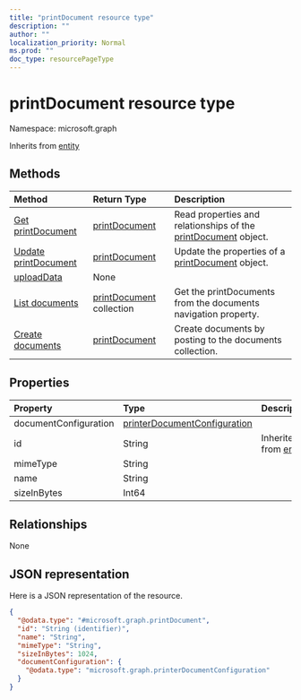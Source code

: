 ```yaml
---
title: "printDocument resource type"
description: ""
author: ""
localization_priority: Normal
ms.prod: ""
doc_type: resourcePageType
---
```


# printDocument resource type


Namespace: microsoft.graph




Inherits from [entity](../resources/entity.md)

## Methods
|Method|Return Type|Description|
|:---|:---|:---|
|[Get printDocument](../api/printdocument-get.md)|[printDocument](../resources/printdocument.md)|Read properties and relationships of the [printDocument](../resources/printdocument.md) object.|
|[Update printDocument](../api/printdocument-update.md)|[printDocument](../resources/printdocument.md)|Update the properties of a [printDocument](../resources/printdocument.md) object.|
|[uploadData](../api/printdocument-uploaddata.md)|None||
|[List documents](../api/printjob-list-documents.md)|[printDocument](../resources/printdocument.md) collection|Get the printDocuments from the documents navigation property.|
|[Create documents](../api/printjob-post-documents.md)|[printDocument](../resources/printdocument.md)|Create documents by posting to the documents collection.|

## Properties
|Property|Type|Description|
|:---|:---|:---|
|documentConfiguration|[printerDocumentConfiguration](../resources/printerdocumentconfiguration.md)||
|id|String| Inherited from [entity](../resources/entity.md)|
|mimeType|String||
|name|String||
|sizeInBytes|Int64||

## Relationships
None

## JSON representation
Here is a JSON representation of the resource.
<!-- {
  "blockType": "resource",
  "keyProperty": "id",
  "@odata.type": "microsoft.graph.printDocument",
  "baseType": "microsoft.graph.entity",
  "openType": false
}
-->
``` json
{
  "@odata.type": "#microsoft.graph.printDocument",
  "id": "String (identifier)",
  "name": "String",
  "mimeType": "String",
  "sizeInBytes": 1024,
  "documentConfiguration": {
    "@odata.type": "microsoft.graph.printerDocumentConfiguration"
  }
}
```

